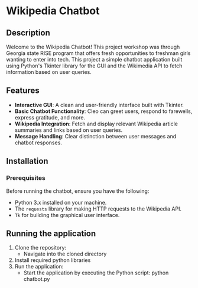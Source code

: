 # Wikipedia Chatbot

## Description

Welcome to the Wikipedia Chatbot! This project workshop was through Georgia state RISE program that offers fresh opportunities to freshman girls wanting to enter into tech. This project a simple chatbot application built using Python's Tkinter library for the GUI and the Wikimedia API to fetch information based on user queries.

## Features

- **Interactive GUI**: A clean and user-friendly interface built with Tkinter.
- **Basic Chatbot Functionality**: Cleo can greet users, respond to farewells, express gratitude, and more.
- **Wikipedia Integration**: Fetch and display relevant Wikipedia article summaries and links based on user queries.
- **Message Handling**: Clear distinction between user messages and chatbot responses.

## Installation

### Prerequisites

Before running the chatbot, ensure you have the following:

- Python 3.x installed on your machine.
- The `requests` library for making HTTP requests to the Wikipedia API.
- `Tk` for building the graphical user interface.

## Running the application

1. Clone the repository:
    - Navigate into the cloned directory
2. Install required python libraries 
3. Run the application: 
    - Start the application by executing the Python script: python chatbot.py
